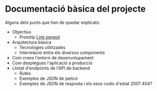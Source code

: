 # Documentació bàsica del projecte
Alguns dels punts que han de quedar explicats:
 * Objectius
    * Prototip
    [Link penpot](https://design.penpot.app/#/view/1ab1fa36-da8e-809d-8004-faf430abcbc1?page-id=1ab1fa36-da8e-809d-8004-faf430abcbc2&section=interactions&index=0&share-id=c04641ea-355e-80b8-8004-fb335840bce0)
 * Arquitectura bàsica
   * Tecnologies utilitzades
   * Interrelació entre els diversos components
 * Com crees l'entorn de desenvolupament
 * Com desplegues l'aplicació a producció
 * Llistat d'endpoints de l'API de backend
    * Rutes
   * Exemples de JSON de peticó
   * Exemples de JSON de resposta i els seus codis d'estat 200? 404?
